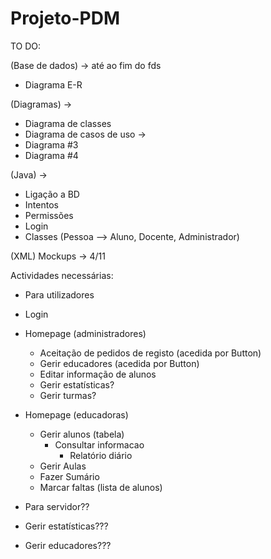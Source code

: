 # Projeto-PDM

TO DO:

(Base de dados) -> até ao fim do fds
* Diagrama E-R 

(Diagramas) -> 
* Diagrama de classes 
* Diagrama de casos de uso ->
* Diagrama #3
* Diagrama #4

(Java) -> 
* Ligação a BD
* Intentos
* Permissões
* Login
* Classes (Pessoa --> Aluno, Docente, Administrador)

(XML)
Mockups -> 4/11

Actividades necessárias:
* Para utilizadores
 * Login
 * Homepage (administradores)
   * Aceitação de pedidos de registo (acedida por Button) 
   * Gerir educadores (acedida por Button)
   * Editar informação de alunos
   * Gerir estatísticas?
   * Gerir turmas?
 * Homepage (educadoras)
   * Gerir alunos (tabela)
     * Consultar informacao
       * Relatório diário
   * Gerir Aulas 
    * Fazer Sumário
    * Marcar faltas (lista de alunos)

* Para servidor??
 * Gerir estatísticas???
 * Gerir educadores???
